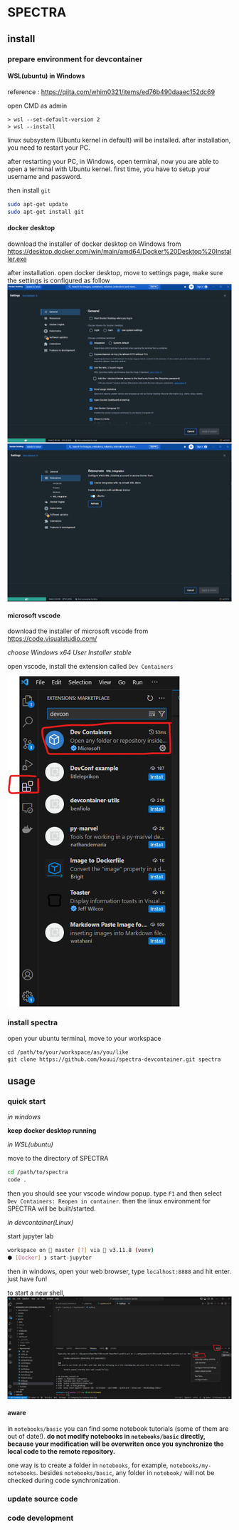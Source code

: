 # SPECTRA

## install

### prepare environment for devcontainer

#### WSL(ubuntu) in Windows

reference : <https://qiita.com/whim0321/items/ed76b490daaec152dc69>

open CMD as admin

```
> wsl --set-default-version 2
> wsl --install
```

linux subsystem (Ubuntu kernel in default) will be installed.
after installation, you need to restart your PC.

after restarting your PC,  in Windows, open terminal, now you are able to open a terminal with Ubuntu kernel. first time, you have to setup your username and password.

then install `git`

```bash
sudo apt-get update
sudo apt-get install git
```

#### docker desktop

download the installer of docker desktop on Windows from
<https://desktop.docker.com/win/main/amd64/Docker%20Desktop%20Installer.exe>

after installation. open docker desktop, move to settings page, make sure the settings is configured as follow
![fig1](figures/fig1.png)
![fig2](figures/fig2.png)

#### microsoft vscode

download the installer of microsoft vscode from <https://code.visualstudio.com/>

*choose Windows x64 User Installer stable*

open vscode, install the extension called `Dev Containers`

![fig3](figures/fig3.png)

### install spectra

open your ubuntu terminal, move to your workspace

```
cd /path/to/your/workspace/as/you/like
git clone https://github.com/kouui/spectra-devcontainer.git spectra
```

## usage

### quick start

*in windows*

**keep docker desktop running**

*in WSL(ubuntu)*

move to the directory of SPECTRA

```bash
cd /path/to/spectra
code .
```

then you should see your vscode window popup.
type `F1` and then select `Dev Containers: Reopen in container`.
then the linux environment for SPECTRA will be built/started.

*in devcontainer(Linux)*

start jupyter lab

```bash
workspace on  master [?] via 🐍 v3.11.8 (venv) 
⬢ [Docker] ❯ start-jupyter
```

then in windows, open your web browser, type `localhost:8888` and hit enter.
just have fun!

to start a new shell,
![fig4](figures/fig4.png)

#### aware

in `notebooks/basic` you can find some notebook tutorials (some of them are out of date!).
**do not modify notebooks in `notebooks/basic` directly, because your modification will be overwriten once you synchronize the local code to the remote repository.**

one way is to create a folder in `notebooks`, for example, `notebooks/my-notebooks`.
besides `notebooks/basic`, any folder in `notebook/` will not be checked during code synchronization.

### update source code

### code development
